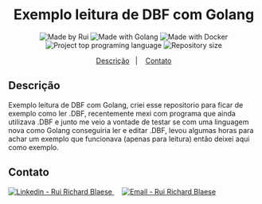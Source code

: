 <h1 align="center">
    Exemplo leitura de DBF com Golang
</h1>
<p align="center">  
  <img alt="Made by Rui" src="https://img.shields.io/badge/Made%20by-ruiblaese-%2304D361">
  
  <img alt="Made with Golang" src="https://img.shields.io/badge/Made%20with-Golang-%1f425f">  

  <img alt="Made with Docker" src="https://img.shields.io/badge/Made%20with-Docker-%1f425f">     

<img alt="Project top programing language" src="https://img.shields.io/github/languages/top/ruiblaese/golang-example-how-to-read-dbf">  

  <img alt="Repository size" src="https://img.shields.io/github/repo-size/ruiblaese/golang-example-how-to-read-dbf">
</p>

<p align="center">
    <a href="#descricao">Descrição</a>&nbsp;&nbsp;&nbsp;|&nbsp;&nbsp;&nbsp;    
    <a href="#contato">Contato</a>
</p>

## Descrição
Exemplo leitura de DBF com Golang, criei esse repositorio para ficar de exemplo como ler .DBF, recentemente mexi com programa que ainda utilizava .DBF e junto me veio a vontade de testar se com uma linguagem nova como Golang conseguiria ler e editar .DBF, levou algumas horas para achar um exemplo que funcionava (apenas para leitura) então deixei aqui como exemplo.

## Contato

<a href="https://www.linkedin.com/in/ruiblaese/" target="_blank" >
  <img alt="Linkedin - Rui Richard Blaese" src="https://img.shields.io/badge/Linkedin--%23F8952D?style=social&logo=linkedin">
</a>&nbsp;&nbsp;&nbsp;
<a href="mailto:ruiblaese@gmail.com" target="_blank" >
  <img alt="Email - Rui Richard Blaese" src="https://img.shields.io/badge/Email--%23F8952D?style=social&logo=gmail">
</a> 
